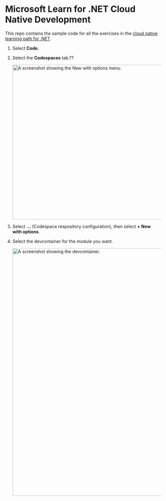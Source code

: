 # Microsoft Learn for .NET Cloud Native Development

This repo contains the sample code for all the exercises in the [cloud native learning path for .NET](https://learn.microsoft.com/training/paths/create-microservices-with-dotnet/).

1. Select **Code**.
2. Select the **Codespaces** tab.??
   
   <img src="codespace-with-options.png" width="500" alt="A screenshot showing the New with options menu."/>
   
4. Select **...** (Codespace respository configuration), then select **+ New with options**.
5. Select the devcontainer for the module you want.
   
   <img src="choose-dev-container.png" width="800" alt="A screenshot showing the devcontainer." />
   